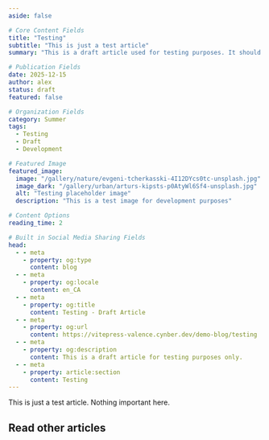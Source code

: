 ```yaml
---
aside: false

# Core Content Fields
title: "Testing"
subtitle: "This is just a test article"
summary: "This is a draft article used for testing purposes. It should not appear in normal article listings unless specifically requested."

# Publication Fields
date: 2025-12-15
author: alex
status: draft
featured: false

# Organization Fields
category: Summer
tags:
  - Testing
  - Draft
  - Development

# Featured Image
featured_image:
  image: "/gallery/nature/evgeni-tcherkasski-4I12DYcs0tc-unsplash.jpg"
  image_dark: "/gallery/urban/arturs-kipsts-p0AtyWl6Sf4-unsplash.jpg"
  alt: "Testing placeholder image"
  description: "This is a test image for development purposes"

# Content Options
reading_time: 2

# Built in Social Media Sharing Fields
head:
  - - meta
    - property: og:type
      content: blog
  - - meta
    - property: og:locale
      content: en_CA
  - - meta
    - property: og:title
      content: Testing - Draft Article
  - - meta
    - property: og:url
      content: https://vitepress-valence.cynber.dev/demo-blog/testing
  - - meta
    - property: og:description
      content: This is a draft article for testing purposes only.
  - - meta
    - property: article:section
      content: Testing
---
```


<VpvArticleHeader 
    returnLink="/blog-demo"
    returnText="Back to Seasonal Blog"
    :hideFeatImageDescription="true"
/>

This is just a test article. Nothing important here.

## Read other articles

<VpvArticleList
    format="vertical"
    sortOrder="ascending"
    maxCards="2"
    :excludeURLs="[
        '/demo-blog/testing'
    ]"
  />